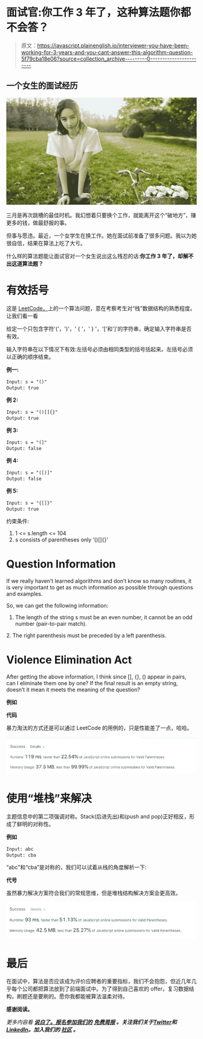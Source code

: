 # 面试官:你工作 3 年了，这种算法题你都不会答？

> 原文：<https://javascript.plainenglish.io/interviewer-you-have-been-working-for-3-years-and-you-cant-answer-this-algorithm-question-5f79cba18e06?source=collection_archive---------0----------------------->

## 一个女生的面试经历

![](img/033cb0cb7621381bc5613b7eb02f3b02.png)

三月是再次跳槽的最佳时机。我幻想着只要换个工作，就能离开这个“破地方”，赚更多的钱，做最舒服的事。

但事与愿违。最近，一个女学生在换工作。她在面试前准备了很多问题。我以为她很自信，结果在算法上吃了大亏。

什么样的算法题能让面试官对一个女生说出这么残忍的话:**你工作 3 年了，却解不出这道算法题？**

# 有效括号

这是 [LeetCode，](https://leetcode.com/problems/valid-parentheses/)上的一个算法问题，意在考察考生对“栈”数据结构的熟悉程度。让我们看一看

给定一个只包含字符'('，')'，' { '，' } '，'['和']'的字符串，确定输入字符串是否有效。

输入字符串在以下情况下有效:左括号必须由相同类型的括号括起来。左括号必须以正确的顺序结束。

**例一:**

```
Input: s = "()"
Output: true
```

**例 2:**

```
Input: s = "()[]{}"
Output: true
```

**例 3:**

```
Input: s = "(]"
Output: false
```

**例 4:**

```
Input: s = "([)]"
Output: false
```

**例 5:**

```
Input: s = "{[]}"
Output: true
```

约束条件:

1.  1 <= s.length <= 104
2.  s consists of parentheses only ‘()[]{}’

# Question Information

If we really haven’t learned algorithms and don’t know so many routines, it is very important to get as much information as possible through questions and examples.

So, we can get the following information:

1.  The length of the string s must be an even number, it cannot be an odd number (pair-to-pair match).

2\. The right parenthesis must be preceded by a left parenthesis.

# Violence Elimination Act

After getting the above information, I think since [], {}, () appear in pairs, can I eliminate them one by one? If the final result is an empty string, doesn’t it mean it meets the meaning of the question?

**例如**

**代码**

暴力淘汰的方式还是可以通过 LeetCode 的用例的，只是性能差了一点，哈哈。

![](img/2fb7a131564714f67848a404f38ec7ef.png)

# 使用“堆栈”来解决

主题信息中的第二项强调对称。Stack(后进先出)和(push and pop)正好相反，形成了鲜明的对称性。

**例如**

```
Input: abc
Output: cba
```

“abc”和“cba”是对称的，我们可以试着从栈的角度解析一下:

**代号**

虽然暴力解决方案符合我们的常规思维，但是堆栈结构解决方案会更高效。

![](img/6f99daa28d806326ac716fde9f273ff5.png)

# 最后

在面试中，算法是否应该成为评价应聘者的重要指标，我们不会抱怨，但近几年几乎每个公司都把算法放到了前端面试中。为了得到自己喜欢的 offer，复习数据结构，刷题还是要刷的。愿你我都能被算法温柔对待。

**感谢阅读。**

*更多内容看* [***说白了。报名参加我们的***](https://plainenglish.io/) **[***免费周报***](http://newsletter.plainenglish.io/) *。关注我们关于*[***Twitter***](https://twitter.com/inPlainEngHQ)*和*[***LinkedIn***](https://www.linkedin.com/company/inplainenglish/)*。加入我们的* [***社区***](https://discord.gg/GtDtUAvyhW) *。***